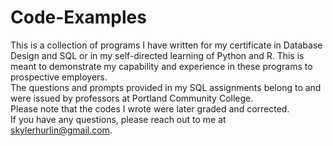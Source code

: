 # Code-Examples
This is a collection of programs I have written for my certificate in Database Design and SQL or in my self-directed learning of Python and R. This is meant to demonstrate my capability and experience in these programs to prospective employers.
<br>The questions and prompts provided in my SQL assignments belong to and were issued by professors at Portland Community College.
<br>Please note that the codes I wrote were later graded and corrected.
<br>If you have any questions, please reach out to me at skylerhurlin@gmail.com.
